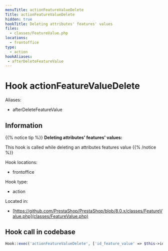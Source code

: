 ```yaml
---
menuTitle: actionFeatureValueDelete
Title: actionFeatureValueDelete
hidden: true
hookTitle: Deleting attributes' features' values
files:
  - classes/FeatureValue.php
locations:
  - frontoffice
type:
  - action
hookAliases:
 - afterDeleteFeatureValue
---
```


# Hook actionFeatureValueDelete

Aliases: 
 - afterDeleteFeatureValue



## Information

{{% notice tip %}}
**Deleting attributes' features' values:** 

This hook is called while deleting an attributes features value
{{% /notice %}}

Hook locations: 
  - frontoffice

Hook type: 
  - action

Located in: 
  - [https://github.com/PrestaShop/PrestaShop/blob/8.0.x/classes/FeatureValue.php](classes/FeatureValue.php)

## Hook call in codebase

```php
Hook::exec('actionFeatureValueDelete', ['id_feature_value' => $this->id])
```